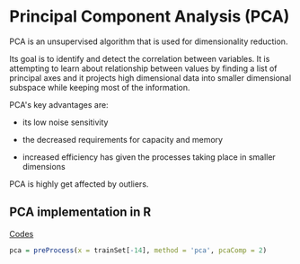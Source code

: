 # Principal Component Analysis (PCA)



PCA is an unsupervised algorithm that is used for dimensionality reduction. 



Its goal is to identify and detect the correlation between variables. It is attempting to learn about relationship between values by finding a list of principal axes and it projects high dimensional data into smaller dimensional subspace while keeping most of the information.



PCA's key advantages are:

* its low noise sensitivity 

* the decreased requirements for capacity and memory

- increased efficiency has given the processes taking place in smaller dimensions



PCA is highly get affected by outliers.



## PCA implementation in R

[Codes](https://github.com/crncck/Machine-Learning/blob/main/DimensionalityReduction/PrincipalComponentAnalysis(PCA)/pca.Rmd)

```R
pca = preProcess(x = trainSet[-14], method = 'pca', pcaComp = 2)
```

